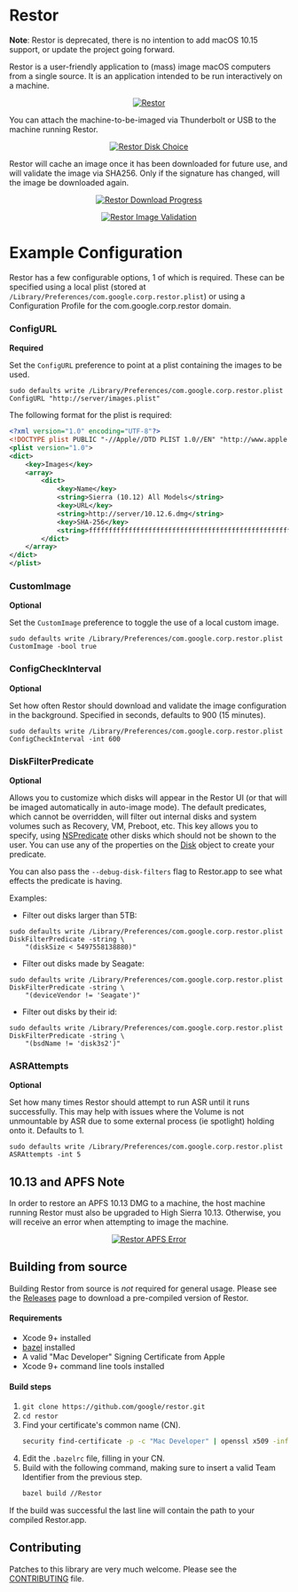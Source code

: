# Restor
**Note**: Restor is deprecated, there is no intention to add macOS 10.15 support, or update the project going forward. 

Restor is a user-friendly application to (mass) image macOS computers from a
single source. It is an application intended to be run interactively on a
machine.

<p align="center">
<a href="#restor--">
<img src="./images/restor.png" alt="Restor" />
</a>
</p>

You can attach the machine-to-be-imaged via Thunderbolt or USB to the machine
running Restor.

<p align="center">
<a href="#restor_disk_choice--">
<img src="./images/restor_disk_choice.png" alt="Restor Disk Choice" />
</a>
</p>

Restor will cache an image once it has been downloaded for future use, and will
validate the image via SHA256. Only if the signature has changed, will the image
be downloaded again.

<p align="center">
<a href="#restor_progress--">
<img src="./images/restor_progress.png" alt="Restor Download Progress" />
</a>
</p>

<p align="center">
<a href="#restor_validate--">
<img src="./images/restor_validate.png" alt="Restor Image Validation" />
</a>
</p>

# Example Configuration

Restor has a few configurable options, 1 of which is required. These can be
specified using a local plist (stored at `/Library/Preferences/com.google.corp.restor.plist`)
or using a Configuration Profile for the com.google.corp.restor domain.

### ConfigURL

__Required__

Set the `ConfigURL` preference to point at a plist containing the images to be
used.

`sudo defaults write /Library/Preferences/com.google.corp.restor.plist ConfigURL "http://server/images.plist"`

The following format for the plist is required:

```xml
<?xml version="1.0" encoding="UTF-8"?>
<!DOCTYPE plist PUBLIC "-//Apple//DTD PLIST 1.0//EN" "http://www.apple.com/DTDs/PropertyList-1.0.dtd">
<plist version="1.0">
<dict>
	<key>Images</key>
	<array>
		<dict>
			<key>Name</key>
			<string>Sierra (10.12) All Models</string>
			<key>URL</key>
			<string>http://server/10.12.6.dmg</string>
			<key>SHA-256</key>
			<string>ffffffffffffffffffffffffffffffffffffffffffffffffffffffffffffffff</string>
		</dict>
	</array>
</dict>
</plist>
```

### CustomImage

__Optional__

Set the `CustomImage` preference to toggle the use of a local custom image.

`sudo defaults write /Library/Preferences/com.google.corp.restor.plist CustomImage -bool true`

### ConfigCheckInterval

__Optional__

Set how often Restor should download and validate the image configuration in the background.
Specified in seconds, defaults to 900 (15 minutes).

`sudo defaults write /Library/Preferences/com.google.corp.restor.plist ConfigCheckInterval -int 600`

### DiskFilterPredicate

__Optional__

Allows you to customize which disks will appear in the Restor UI (or that will
be imaged automatically in auto-image mode). The default predicates, which
cannot be overridden, will filter out internal disks and system volumes such
as Recovery, VM, Preboot, etc. This key allows you to specify, using
[NSPredicate](https://developer.apple.com/library/archive/documentation/Cocoa/Conceptual/Predicates/AdditionalChapters/Introduction.html#//apple_ref/doc/uid/TP40001789)
other disks which should not be shown to the user. You can use any of the properties
on the [Disk](https://github.com/google/restor/blob/master/Common/Disk.h#L26)
object to create your predicate.

You can also pass the `--debug-disk-filters` flag to Restor.app to see what effects the predicate is having.

Examples:

* Filter out disks larger than 5TB:

```shell
sudo defaults write /Library/Preferences/com.google.corp.restor.plist DiskFilterPredicate -string \
    "(diskSize < 5497558138880)"
```

* Filter out disks made by Seagate:

```shell
sudo defaults write /Library/Preferences/com.google.corp.restor.plist DiskFilterPredicate -string \
    "(deviceVendor != 'Seagate')"
```

* Filter out disks by their id:

```shell
sudo defaults write /Library/Preferences/com.google.corp.restor.plist DiskFilterPredicate -string \
    "(bsdName != 'disk3s2')"
```

### ASRAttempts

__Optional__

Set how many times Restor should attempt to run ASR until it runs successfully.
This may help with issues where the Volume is not unmountable by ASR due to some
external process (ie spotlight) holding onto it.  Defaults to 1.

`sudo defaults write /Library/Preferences/com.google.corp.restor.plist ASRAttempts -int 5`

## 10.13 and APFS Note

In order to restore an APFS 10.13 DMG to a machine, the host machine running
Restor must also be upgraded to High Sierra 10.13. Otherwise, you will receive
an error when attempting to image the machine.

<p align="center">
<a href="#restor_apfs_error--">
<img src="./images/restor_apfs_error.png" alt="Restor APFS Error" />
</a>
</p>

## Building from source

Building Restor from source is _not_ required for general usage. Please see the
[Releases](https://github.com/google/restor/releases) page to download a
pre-compiled version of Restor.

#### Requirements

* Xcode 9+ installed
* [bazel](https://bazel.build) installed
* A valid "Mac Developer" Signing Certificate from Apple
* Xcode 9+ command line tools installed

#### Build steps

1. `git clone https://github.com/google/restor.git`
1. `cd restor`
1. Find your certificate's common name (CN).
    ```bash
    security find-certificate -p -c "Mac Developer" | openssl x509 -inform pem -subject | perl -ne '/CN=([\w :\(\)]+)\// && print $1'
    ```
1. Edit the `.bazelrc` file, filling in your CN.
1. Build with the following command, making sure to insert a valid Team Identifier from the previous step.
    ```bash
    bazel build //Restor
    ```

If the build was successful the last line will contain the path to your
compiled Restor.app.

## Contributing

Patches to this library are very much welcome. Please see the
[CONTRIBUTING](https://github.com/google/restor/blob/master/CONTRIBUTING.md)
file.
